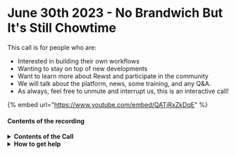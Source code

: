 # June 30th 2023 - No Brandwich But It's Still Chowtime

This call is for people who are:

* Interested in building their own workflows
* Wanting to stay on top of new developments
* Want to learn more about Rewst and participate in the community
* We will talk about the platform, news, some training, and any Q\&A.
* As always, feel free to unmute and interrupt us, this is an interactive call!

{% embed url="https://www.youtube.com/embed/QATjRxZkDqE" %}

#### Contents of the recording

<details>

<summary><strong>Contents of the Call</strong></summary>

In this call, we cover the following:

* Nick Provides Dev Updates
* Eddie Provides Cluck-U Updates
* Allen Demos Enhancements made with Data Aliases
* Ashley polls the group on training preferences
* Kelvin demos his AI Overlords Reply workflow in Discord
* Brandon from eTop demos his workflow to automate on-site requests

</details>

<details>

<summary><strong>How to get help</strong></summary>

Resources:

* Getting Started: [https://docs.rewst.help/cluck-university/getting-started](https://docs.rewst.help/cluck-university/getting-started)
* Rewst Foundations Training: [https://docs.rewst.help/cluck-university/rewst-foundations-10x](https://docs.rewst.help/cluck-university/rewst-foundations-10x)
* Chat (Discord): [https://discord.gg/rewst](https://discord.gg/rewst)
  * Private #\{{ msp \}} channel
  * \#the-kewp
* Email to create Tickets: [the\_roc@rewst.io](mailto:the\_roc@rewst.io)

Cluck U Sign-ups:

* All 100 Series Courses are now available: [https://calendly.com/cluck-u/](https://calendly.com/cluck-u/)
* ROC AMA Calls: [https://calendly.com/cluck-u/roc-ama](https://calendly.com/cluck-u/roc-ama)

Feature + Integration Requests: [https://rewst.canny.io](https://rewst.canny.io)

</details>
